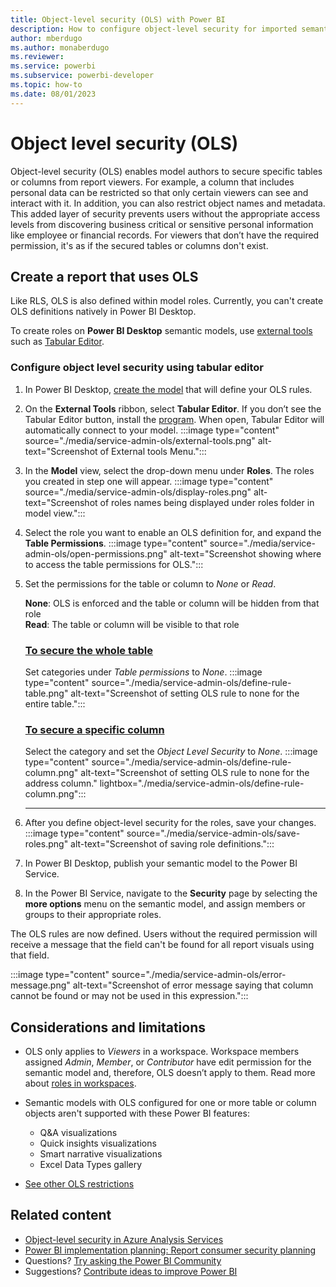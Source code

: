 ```yaml
---
title: Object-level security (OLS) with Power BI
description: How to configure object-level security for imported semantic models, within the Power BI service.
author: mberdugo
ms.author: monaberdugo
ms.reviewer:
ms.service: powerbi
ms.subservice: powerbi-developer
ms.topic: how-to
ms.date: 08/01/2023
---
```


# Object level security (OLS)

Object-level security (OLS) enables model authors to secure specific tables or columns from report viewers. For example, a column that includes personal data can be restricted so that only certain viewers can see and interact with it. In addition, you can also restrict object names and metadata. This added layer of security prevents users without the appropriate access levels from discovering business critical or sensitive personal information like employee or financial records. For viewers that don’t have the required permission, it's as if the secured tables or columns don't exist.  

## Create a report that uses OLS

Like RLS, OLS is also defined within model roles. Currently, you can't create OLS definitions natively in Power BI Desktop.

To create roles on **Power BI Desktop** semantic models, use [external tools](../transform-model/desktop-external-tools.md) such as [Tabular Editor](https://tabulareditor.com).  

### Configure object level security using tabular editor

1. In Power BI Desktop, [create the model](service-admin-rls.md#define-roles-and-rules-in-power-bi-desktop) that will define your OLS rules.

2. On the **External Tools** ribbon, select **Tabular Editor**. If you don’t see the Tabular Editor button, install the [program](https://tabulareditor.com). When open, Tabular Editor will automatically connect to your model.
  :::image type="content" source="./media/service-admin-ols/external-tools.png" alt-text="Screenshot of External tools Menu.":::

3. In the **Model** view, select the drop-down menu under **Roles**. The roles you created in step one will appear.
  :::image type="content" source="./media/service-admin-ols/display-roles.png" alt-text="Screenshot of roles names being displayed under roles folder in model view.":::

4. Select the role you want to enable an OLS definition for, and expand the **Table Permissions**.
   :::image type="content" source="./media/service-admin-ols/open-permissions.png" alt-text="Screenshot showing where to access the table permissions for OLS.":::

5. Set the permissions for the table or column to *None* or *Read*.

   **None**: OLS is enforced and the table or column will be hidden from that role  
   **Read**: The table or column will be visible to that role

   ### [To secure the **whole table**](#tab/table)

   Set categories under *Table permissions* to *None*.
    :::image type="content" source="./media/service-admin-ols/define-rule-table.png" alt-text="Screenshot of setting OLS rule to none for the entire table.":::

   ### [To secure a **specific column**](#tab/column)

   Select the category and set the *Object Level Security* to *None*.
    :::image type="content" source="./media/service-admin-ols/define-rule-column.png" alt-text="Screenshot of setting OLS rule to none for the address column." lightbox="./media/service-admin-ols/define-rule-column.png":::
  
   ---

6. After you define object-level security for the roles, save your changes.
  :::image type="content" source="./media/service-admin-ols/save-roles.png" alt-text="Screenshot of saving role definitions.":::

7. In Power BI Desktop, publish your semantic model to the Power BI Service.

8. In the Power BI Service, navigate to the **Security** page by selecting the **more options** menu on the semantic model, and assign members or groups to their appropriate roles.

The OLS rules are now defined. Users without the required permission will receive a message that the field can't be found for all report visuals using that field.

:::image type="content" source="./media/service-admin-ols/error-message.png" alt-text="Screenshot of error message saying that column cannot be found or may not be used in this expression.":::

## Considerations and limitations

* OLS only applies to *Viewers* in a workspace. Workspace members assigned *Admin*, *Member*, or *Contributor* have edit permission for the semantic model and, therefore, OLS doesn’t apply to them. Read more about [roles in workspaces](../collaborate-share/service-roles-new-workspaces.md).

* Semantic models with OLS configured for one or more table or column objects aren't supported with these Power BI features:

  * Q&A visualizations
  * Quick insights visualizations
  * Smart narrative visualizations
  * Excel Data Types gallery

* [See other OLS restrictions](/analysis-services/tabular-models/object-level-security#restrictions)

## Related content

* [Object-level security in Azure Analysis Services](/analysis-services/tabular-models/object-level-security)
* [Power BI implementation planning: Report consumer security planning](/power-bi/guidance/powerbi-implementation-planning-security-report-consumer-planning#object-level-security)
* Questions? [Try asking the Power BI Community](https://community.powerbi.com/)
* Suggestions? [Contribute ideas to improve Power BI](https://ideas.powerbi.com/)
